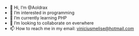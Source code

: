 - 👋 Hi, I’m @Aoldrax
- 👀 I’m interested in programming
- 🌱 I’m currently learning PHP
- 💞️ I’m looking to collaborate on everwhere
- 📫 How to reach me in my email: viniciusmelise@hotmail.com

<!---
Aoldrax/Aoldrax is a ✨ special ✨ repository because its `README.md` (this file) appears on your GitHub profile.
You can click the Preview link to take a look at your changes.
--->
